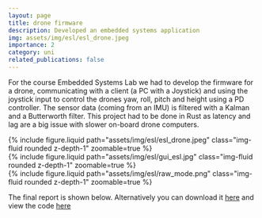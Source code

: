```yaml
---
layout: page
title: drone firmware
description: Developed an embedded systems application
img: assets/img/esl/esl_drone.jpeg
importance: 2
category: uni
related_publications: false
---
```


For the course Embedded Systems Lab we had to develop the firmware for a drone, communicating with a client (a PC with a Joystick) and using the joystick input to control the drones yaw, roll, pitch and height using a PD controller. The sensor data (coming from an IMU) is filtered with a Kalman and a Butterworth filter. This project had to be done in Rust as latency and lag are a big issue with slower on-board drone computers.

<div class="row mt-3">
    <div class="col-sm mt-3 mt-md-0">
        {% include figure.liquid path="assets/img/esl/esl_drone.jpeg" class="img-fluid rounded z-depth-1" zoomable=true %}
    </div>
    <div class="col-sm mt-3 mt-md-0">
        {% include figure.liquid path="assets/img/esl/gui_esl.jpg" class="img-fluid rounded z-depth-1" zoomable=true %}
    </div>
    <div class="col-sm mt-3 mt-md-0">
        {% include figure.liquid path="assets/img/esl/raw_mode.png" class="img-fluid rounded z-depth-1" zoomable=true %}
    </div>
</div>


The final report is shown below. Alternatively you can download it [here](/assets/pdf/ESL_Report.pdf) and view the code [here](https://github.com/diebolo/esl_drone_controller)

<object data="/assets/pdf/ESL_Report.pdf" width="100%" height="1000" type='application/pdf'></object>
